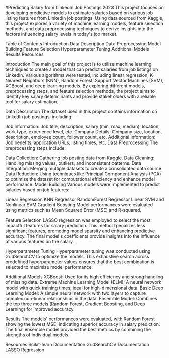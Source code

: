 #Predicting Salary from LinkedIn Job Postings 2023
This project focuses on developing predictive models to estimate salaries based on various job listing features from LinkedIn job postings. Using data sourced from Kaggle, this project explores a variety of machine learning models, feature selection methods, and data preprocessing techniques to derive insights into the factors influencing salary levels in today's job market.

Table of Contents
Introduction
Data Description
Data Preprocessing
Model Building
Feature Selection
Hyperparameter Tuning
Additional Models
Results
Resources

Introduction
The main goal of this project is to utilize machine learning techniques to create a model that can predict salaries from job listings on LinkedIn. Various algorithms were tested, including linear regression, K-Nearest Neighbors (KNN), Random Forest, Support Vector Machines (SVM), XGBoost, and deep learning models. By exploring different models, preprocessing steps, and feature selection methods, the project aims to identify key salary determinants and provide stakeholders with a reliable tool for salary estimation.

Data Description
The dataset used in this project contains information on LinkedIn job postings, including:

Job Information: Job title, description, salary (min, max, median), location, work type, experience level, etc.
Company Details: Company size, location, description, employee count, follower count, etc.
Additional Information: Job benefits, application URLs, listing times, etc.
Data Preprocessing
The preprocessing steps include:

Data Collection: Gathering job posting data from Kaggle.
Data Cleaning: Handling missing values, outliers, and inconsistent patterns.
Data Integration: Merging multiple datasets to create a consolidated data source.
Data Reduction: Using techniques like Principal Component Analysis (PCA) to optimize the dataset for computational efficiency and enhance model performance.
Model Building
Various models were implemented to predict salaries based on job features:

Linear Regression
KNN Regressor
RandomForest Regressor
Linear SVM and Nonlinear SVM
Gradient Boosting
Model performances were evaluated using metrics such as Mean Squared Error (MSE) and R-squared.

Feature Selection
LASSO regression was employed to select the most impactful features for salary prediction. This method penalizes less significant features, promoting model sparsity and enhancing predictive accuracy. The final model's coefficients provide insights into the influence of various features on the salary.

Hyperparameter Tuning
Hyperparameter tuning was conducted using GridSearchCV to optimize the models. This exhaustive search across predefined hyperparameter values ensures that the best combination is selected to maximize model performance.

Additional Models
XGBoost: Used for its high efficiency and strong handling of missing data.
Extreme Machine Learning Model (ELM): A neural network model with quick training times, ideal for high-dimensional data.
Basic Deep Learning Model: A simple neural network with two layers to capture complex non-linear relationships in the data.
Ensemble Model: Combines the top three models (Random Forest, Gradient Boosting, and Deep Learning) for improved accuracy.

Results
The models' performances were evaluated, with Random Forest showing the lowest MSE, indicating superior accuracy in salary prediction. The final ensemble model provided the best metrics by combining the strengths of individual models.

Resources
Scikit-learn Documentation
GridSearchCV Documentation
LASSO Regression
